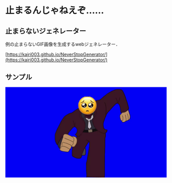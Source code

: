 # 止まるんじゃねえぞ……

## 止まらないジェネレーター

例の止まらないGIF画像を生成するwebジェネレーター．

[https://kairi003.github.io/NeverStopGenerator/](https://kairi003.github.io/NeverStopGenerator/)

## サンプル
![sample.gif](https://github.com/kairi003/NeverStopGenerator/blob/master/sample.gif?raw=true)